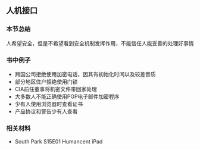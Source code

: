 ## 人机接口

### 本节总结

人希望安全，但是不希望看到安全机制发挥作用，不能信任人能妥善的处理好事情

### 书中例子

+ 跨国公司拒绝使用加密电话，因其有初始化时间以及较差音质
+ 部分地区住户拒绝使用门锁
+ CIA前任董事将机密文件带回家处理
+ 大多数人不能正确使用PGP电子邮件加密程序
+ 少有人使用浏览器时查看证书
+ 产品协议和警告少有人查看

### 相关材料

+ South Park S15E01 Humancent iPad
